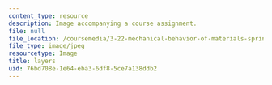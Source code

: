 ```yaml
---
content_type: resource
description: Image accompanying a course assignment.
file: null
file_location: /coursemedia/3-22-mechanical-behavior-of-materials-spring-2008/76bd708e1e64eba36df85ce7a138ddb2_layers.jpg
file_type: image/jpeg
resourcetype: Image
title: layers
uid: 76bd708e-1e64-eba3-6df8-5ce7a138ddb2
---
```

